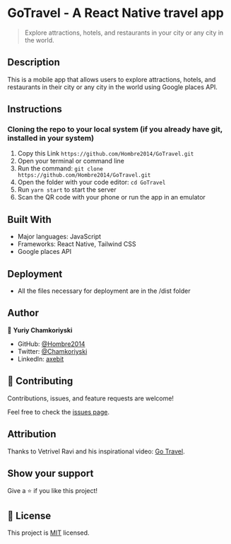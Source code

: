 # GoTravel - A React Native travel app

> Explore attractions, hotels, and restaurants in your city or any city in the world.

## Description

This is a mobile app that allows users to explore attractions, hotels, and restaurants in their city or any city in the world using Google places API.

## Instructions

### Cloning the repo to your local system (if you already have git, installed in your system)

1. Copy this Link `https://github.com/Hombre2014/GoTravel.git`
2. Open your terminal or command line
3. Run the command: `git clone https://github.com/Hombre2014/GoTravel.git`
4. Open the folder with your code editor: `cd GoTravel`
5. Run `yarn start` to start the server
6. Scan the QR code with your phone or run the app in an emulator

## Built With

- Major languages: JavaScript
- Frameworks: React Native, Tailwind CSS
- Google places API

## Deployment

- All the files necessary for deployment are in the /dist folder

## Author

👤 **Yuriy Chamkoriyski**

- GitHub: [@Hombre2014](https://github.com/Hombre2014)
- Twitter: [@Chamkoriyski](https://twitter.com/Chamkoriyski)
- LinkedIn: [axebit](https://linkedin.com/in/axebit)

## 🤝 Contributing

Contributions, issues, and feature requests are welcome!

Feel free to check the [issues page](https://github.com/Hombre2014/GoTravel.git/issues).

## Attribution

Thanks to Vetrivel Ravi and his inspirational video: [Go Travel](https://www.youtube.com/watch?v=JqPezeQiwxk&t=10s&ab_channel=VetrivelRavi).

## Show your support

Give a ⭐️ if you like this project!

## 📝 License

This project is [MIT](./license.md) licensed.
